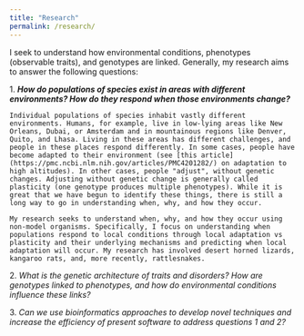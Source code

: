 ```yaml
---
title: "Research"
permalink: /research/
---
```

I seek to understand how environmental conditions, phenotypes (observable traits), and genotypes are linked. Generally, my research aims to answer the following questions:
	
1\. __*How do populations of species exist in areas with different environments? How do they respond when those environments change?*__

	Individual populations of species inhabit vastly different environments. Humans, for example, live in low-lying areas like New Orleans, Dubai, or Amsterdam and in mountainous regions like Denver, Quito, and Lhasa. Living in these areas has different challenges, and people in these places respond differently. In some cases, people have become adapted to their environment (see [this article](https://pmc.ncbi.nlm.nih.gov/articles/PMC4201282/) on adaptation to high altitudes). In other cases, people "adjust", without genetic changes. Adjusting without genetic change is generally called plasticity (one genotype produces multiple phenotypes). While it is great that we have begun to identify these things, there is still a long way to go in understanding when, why, and how they occur. 

	My research seeks to understand when, why, and how they occur using non-model organisms. Specifically, I focus on understanding when populations respond to local conditions through local adaptation vs plasticity and their underlying mechanisms and predicting when local adaptation will occur. My research has involved desert horned lizards, kangaroo rats, and, more recently, rattlesnakes. 

2\. *What is the genetic architecture of traits and disorders? How are genotypes linked to phenotypes, and how do environmental conditions influence these links?* 

3\. *Can we use bioinformatics approaches to develop novel techniques and increase the efficiency of present software to address questions 1 and 2?*
